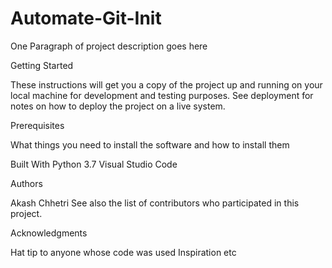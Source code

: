 # Automate-Git-Init

One Paragraph of project description goes here

Getting Started

These instructions will get you a copy of the project up and running on your local machine for development and testing purposes. See deployment for notes on how to deploy the project on a live system.

Prerequisites

What things you need to install the software and how to install them

Built With
Python 3.7
Visual Studio Code

Authors

Akash Chhetri
See also the list of contributors who participated in this project.

Acknowledgments

Hat tip to anyone whose code was used
Inspiration
etc
